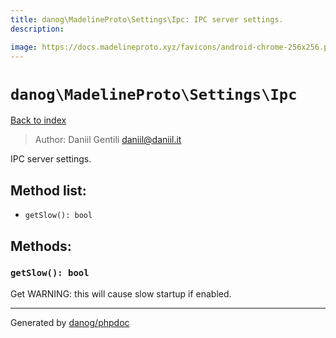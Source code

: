 ```yaml
---
title: danog\MadelineProto\Settings\Ipc: IPC server settings.
description: 

image: https://docs.madelineproto.xyz/favicons/android-chrome-256x256.png
---
```

# `danog\MadelineProto\Settings\Ipc`
[Back to index](../../../index.md)

> Author: Daniil Gentili <daniil@daniil.it>  
  

IPC server settings.  




## Method list:
* `getSlow(): bool`

## Methods:
### `getSlow(): bool`

Get WARNING: this will cause slow startup if enabled.



---
Generated by [danog/phpdoc](https://phpdoc.daniil.it)
